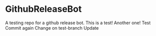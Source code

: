 # GithubReleaseBot
A testing repo for a  github release bot.
This is a test! Another one! Test Commit again
Change on test-branch
Update
